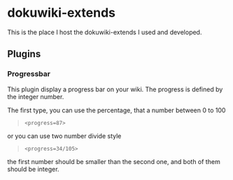 dokuwiki-extends
================

This is the place I host the dokuwiki-extends I used and developed.

Plugins
-------

### Progressbar

This plugin display a progress bar on your wiki. The progress is defined by the integer number.

The first type, you can use the percentage, that a number between 0 to 100

> `<progress=87>`

or you can use two number divide style

> `<progress=34/105>`

the first number should be smaller than the second one, and both of them should be integer.
